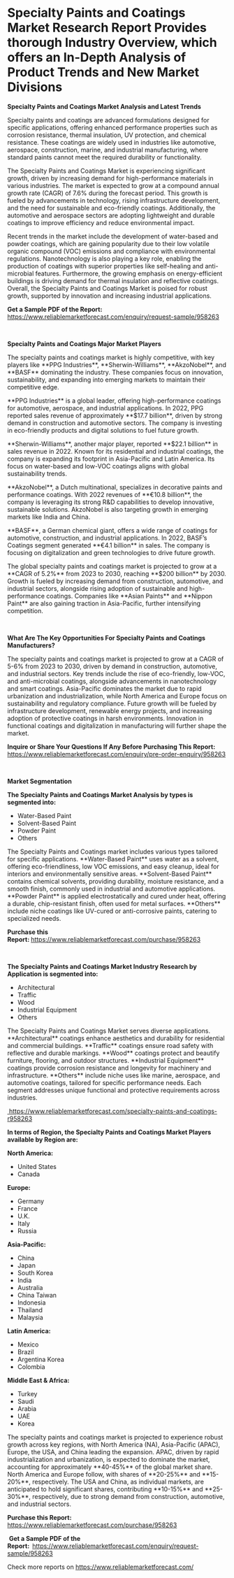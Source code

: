 <p><h1>Specialty Paints and Coatings Market Research Report Provides thorough Industry Overview, which offers an In-Depth Analysis of Product Trends and New Market Divisions</h1></p><p><strong>Specialty Paints and Coatings Market Analysis and Latest Trends</strong></p>
<p><p>Specialty paints and coatings are advanced formulations designed for specific applications, offering enhanced performance properties such as corrosion resistance, thermal insulation, UV protection, and chemical resistance. These coatings are widely used in industries like automotive, aerospace, construction, marine, and industrial manufacturing, where standard paints cannot meet the required durability or functionality.</p><p>The Specialty Paints and Coatings Market is experiencing significant growth, driven by increasing demand for high-performance materials in various industries. The market is expected to grow at a compound annual growth rate (CAGR) of 7.6% during the forecast period. This growth is fueled by advancements in technology, rising infrastructure development, and the need for sustainable and eco-friendly coatings. Additionally, the automotive and aerospace sectors are adopting lightweight and durable coatings to improve efficiency and reduce environmental impact.</p><p>Recent trends in the market include the development of water-based and powder coatings, which are gaining popularity due to their low volatile organic compound (VOC) emissions and compliance with environmental regulations. Nanotechnology is also playing a key role, enabling the production of coatings with superior properties like self-healing and anti-microbial features. Furthermore, the growing emphasis on energy-efficient buildings is driving demand for thermal insulation and reflective coatings. Overall, the Specialty Paints and Coatings Market is poised for robust growth, supported by innovation and increasing industrial applications.</p></p>
<p><strong>Get a Sample PDF of the Report:&nbsp;</strong> <a href="https://www.reliablemarketforecast.com/enquiry/request-sample/958263?utm_campaign=2101&utm_medium=2&utm_source=Github&utm_content=ia&utm_term=26012025&utm_id=specialty-paints-and-coatings">https://www.reliablemarketforecast.com/enquiry/request-sample/958263</a></p>
<p>&nbsp;</p>
<p><strong>Specialty Paints and Coatings Major Market Players</strong></p>
<p><p>The specialty paints and coatings market is highly competitive, with key players like **PPG Industries**, **Sherwin-Williams**, **AkzoNobel**, and **BASF** dominating the industry. These companies focus on innovation, sustainability, and expanding into emerging markets to maintain their competitive edge.</p><p>**PPG Industries** is a global leader, offering high-performance coatings for automotive, aerospace, and industrial applications. In 2022, PPG reported sales revenue of approximately **$17.7 billion**, driven by strong demand in construction and automotive sectors. The company is investing in eco-friendly products and digital solutions to fuel future growth.</p><p>**Sherwin-Williams**, another major player, reported **$22.1 billion** in sales revenue in 2022. Known for its residential and industrial coatings, the company is expanding its footprint in Asia-Pacific and Latin America. Its focus on water-based and low-VOC coatings aligns with global sustainability trends.</p><p>**AkzoNobel**, a Dutch multinational, specializes in decorative paints and performance coatings. With 2022 revenues of **€10.8 billion**, the company is leveraging its strong R&D capabilities to develop innovative, sustainable solutions. AkzoNobel is also targeting growth in emerging markets like India and China.</p><p>**BASF**, a German chemical giant, offers a wide range of coatings for automotive, construction, and industrial applications. In 2022, BASF’s Coatings segment generated **€4.1 billion** in sales. The company is focusing on digitalization and green technologies to drive future growth.</p><p>The global specialty paints and coatings market is projected to grow at a **CAGR of 5.2%** from 2023 to 2030, reaching **$200 billion** by 2030. Growth is fueled by increasing demand from construction, automotive, and industrial sectors, alongside rising adoption of sustainable and high-performance coatings. Companies like **Asian Paints** and **Nippon Paint** are also gaining traction in Asia-Pacific, further intensifying competition.</p></p>
<p>&nbsp;</p>
<p><strong>What Are The Key Opportunities For Specialty Paints and Coatings Manufacturers?</strong></p>
<p><p>The specialty paints and coatings market is projected to grow at a CAGR of 5-6% from 2023 to 2030, driven by demand in construction, automotive, and industrial sectors. Key trends include the rise of eco-friendly, low-VOC, and anti-microbial coatings, alongside advancements in nanotechnology and smart coatings. Asia-Pacific dominates the market due to rapid urbanization and industrialization, while North America and Europe focus on sustainability and regulatory compliance. Future growth will be fueled by infrastructure development, renewable energy projects, and increasing adoption of protective coatings in harsh environments. Innovation in functional coatings and digitalization in manufacturing will further shape the market.</p></p>
<p><strong>Inquire or Share Your Questions If Any Before Purchasing This Report:</strong> <a href="https://www.reliablemarketforecast.com/enquiry/pre-order-enquiry/958263?utm_campaign=2101&utm_medium=2&utm_source=Github&utm_content=ia&utm_term=26012025&utm_id=specialty-paints-and-coatings">https://www.reliablemarketforecast.com/enquiry/pre-order-enquiry/958263</a></p>
<p>&nbsp;</p>
<p><strong>Market Segmentation</strong></p>
<p><strong>The Specialty Paints and Coatings Market Analysis by types is segmented into:</strong></p>
<p><ul><li>Water-Based Paint</li><li>Solvent-Based Paint</li><li>Powder Paint</li><li>Others</li></ul></p>
<p><p>The Specialty Paints and Coatings market includes various types tailored for specific applications. **Water-Based Paint** uses water as a solvent, offering eco-friendliness, low VOC emissions, and easy cleanup, ideal for interiors and environmentally sensitive areas. **Solvent-Based Paint** contains chemical solvents, providing durability, moisture resistance, and a smooth finish, commonly used in industrial and automotive applications. **Powder Paint** is applied electrostatically and cured under heat, offering a durable, chip-resistant finish, often used for metal surfaces. **Others** include niche coatings like UV-cured or anti-corrosive paints, catering to specialized needs.</p></p>
<p><strong>Purchase this Report:&nbsp;</strong><a href="https://www.reliablemarketforecast.com/purchase/958263?utm_campaign=2101&utm_medium=2&utm_source=Github&utm_content=ia&utm_term=26012025&utm_id=specialty-paints-and-coatings">https://www.reliablemarketforecast.com/purchase/958263</a></p>
<p>&nbsp;</p>
<p><strong>The Specialty Paints and Coatings Market Industry Research by Application is segmented into:</strong></p>
<p><ul><li>Architectural</li><li>Traffic</li><li>Wood</li><li>Industrial Equipment</li><li>Others</li></ul></p>
<p><p>The Specialty Paints and Coatings Market serves diverse applications. **Architectural** coatings enhance aesthetics and durability for residential and commercial buildings. **Traffic** coatings ensure road safety with reflective and durable markings. **Wood** coatings protect and beautify furniture, flooring, and outdoor structures. **Industrial Equipment** coatings provide corrosion resistance and longevity for machinery and infrastructure. **Others** include niche uses like marine, aerospace, and automotive coatings, tailored for specific performance needs. Each segment addresses unique functional and protective requirements across industries.</p></p>
<p><a href="https://www.reliablemarketforecast.com/specialty-paints-and-coatings-r958263?utm_campaign=2101&utm_medium=2&utm_source=Github&utm_content=ia&utm_term=26012025&utm_id=specialty-paints-and-coatings">&nbsp;https://www.reliablemarketforecast.com/specialty-paints-and-coatings-r958263</a></p>
<p><strong>In terms of Region, the Specialty Paints and Coatings Market Players available by Region are:</strong></p>
<p>
    <p> <strong> North America: </strong>
        <ul>
            <li>United States</li>
            <li>Canada</li>
        </ul>
        </p> 
    <p> <strong> Europe: </strong>
        <ul>
            <li>Germany</li>
            <li>France</li>
            <li>U.K.</li>
            <li>Italy</li>
            <li>Russia</li>
        </ul>
        </p> 
    <p> <strong> Asia-Pacific: </strong>
        <ul>
            <li>China</li>
            <li>Japan</li>
            <li>South Korea</li>
            <li>India</li>
            <li>Australia</li>
            <li>China Taiwan</li>
            <li>Indonesia</li>
            <li>Thailand</li>
            <li>Malaysia</li>
        </ul>
        </p> 
    <p> <strong> Latin America: </strong>
        <ul>
            <li>Mexico</li>
            <li>Brazil</li>
            <li>Argentina Korea</li>
            <li>Colombia</li>
        </ul>
        </p> 
    <p> <strong> Middle East & Africa: </strong>
        <ul>
            <li>Turkey</li>
            <li>Saudi</li>
            <li>Arabia</li>
            <li>UAE</li>
            <li>Korea</li>
        </ul>
    </p>
    </p>
<p><p>The specialty paints and coatings market is projected to experience robust growth across key regions, with North America (NA), Asia-Pacific (APAC), Europe, the USA, and China leading the expansion. APAC, driven by rapid industrialization and urbanization, is expected to dominate the market, accounting for approximately **40-45%** of the global market share. North America and Europe follow, with shares of **20-25%** and **15-20%**, respectively. The USA and China, as individual markets, are anticipated to hold significant shares, contributing **10-15%** and **25-30%**, respectively, due to strong demand from construction, automotive, and industrial sectors.</p></p>
<p><strong>Purchase this Report: </strong><a href="https://www.reliablemarketforecast.com/purchase/958263?utm_campaign=2101&utm_medium=2&utm_source=Github&utm_content=ia&utm_term=26012025&utm_id=specialty-paints-and-coatings">https://www.reliablemarketforecast.com/purchase/958263</a></p>
<p>&nbsp;<strong>Get a Sample PDF of the Report:&nbsp;&nbsp;</strong><a href="https://www.reliablemarketforecast.com/enquiry/request-sample/958263?utm_campaign=2101&utm_medium=2&utm_source=Github&utm_content=ia&utm_term=26012025&utm_id=specialty-paints-and-coatings">https://www.reliablemarketforecast.com/enquiry/request-sample/958263</a></p>
<p><strong></strong></p>
<p>Check more reports on <a href="https://www.reliablemarketforecast.com/?utm_campaign=2101&utm_medium=2&utm_source=Github&utm_content=ia&utm_term=26012025&utm_id=specialty-paints-and-coatings">https://www.reliablemarketforecast.com/</a></p>